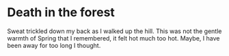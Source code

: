 # Death in the forest

Sweat trickled down my back as I walked up the hill. This was not the gentle warmth of Spring that I remembered, it felt hot much too hot. Maybe, I have been away for too long I thought. 